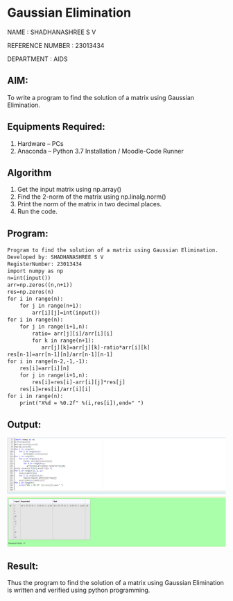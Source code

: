 # Gaussian Elimination
NAME : SHADHANASHREE S V 

REFERENCE NUMBER : 23013434

DEPARTMENT : AIDS 
## AIM:
To write a program to find the solution of a matrix using Gaussian Elimination.

## Equipments Required:
1. Hardware – PCs
2. Anaconda – Python 3.7 Installation / Moodle-Code Runner

## Algorithm
1. Get the input matrix using np.array()
2. Find the 2-norm of the matrix using np.linalg.norm()
3. Print the norm of the matrix in two decimal places.
4. Run the code.

## Program:
```
Program to find the solution of a matrix using Gaussian Elimination.
Developed by: SHADHANASHREE S V 
RegisterNumber: 23013434
import numpy as np
n=int(input())
arr=np.zeros((n,n+1))
res=np.zeros(n)
for i in range(n):
    for j in range(n+1):
        arr[i][j]=int(input())
for i in range(n):
    for j in range(i+1,n):
        ratio= arr[j][i]/arr[i][i]
        for k in range(n+1):
           arr[j][k]=arr[j][k]-ratio*arr[i][k]
res[n-1]=arr[n-1][n]/arr[n-1][n-1]
for i in range(n-2,-1,-1):
    res[i]=arr[i][n]
    for j in range(i+1,n):
        res[i]=res[i]-arr[i][j]*res[j]
    res[i]=res[i]/arr[i][i]
for i in range(n):
    print("X%d = %0.2f" %(i,res[i]),end=" ")

```

## Output:

![output](./output.png)


## Result:
Thus the program to find the solution of a matrix using Gaussian Elimination is written and verified using python programming.

